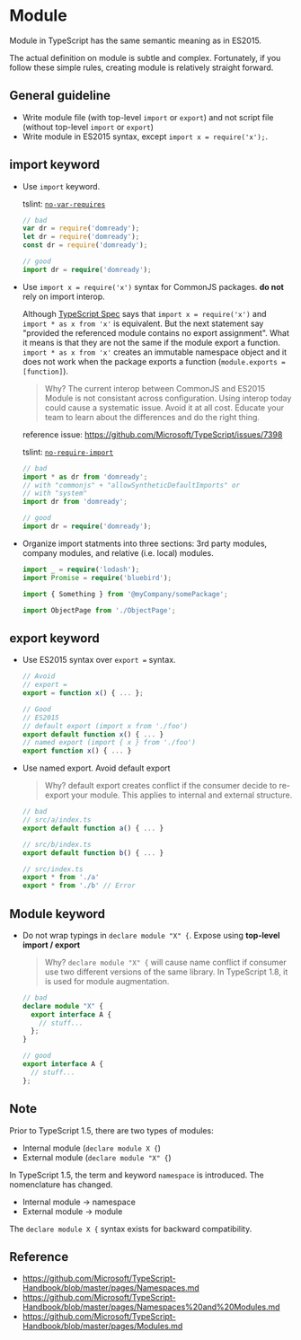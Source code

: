 # Module

Module in TypeScript has the same semantic meaning as in ES2015.

The actual definition on module is subtle and complex.
Fortunately, if you follow these simple rules, creating module is relatively straight forward.

## General guideline

- Write module file (with top-level `import` or `export`) and not script file (without top-level `import` or `export`)
- Write module in ES2015 syntax, except `import x = require('x');`.

## import keyword

- Use `import` keyword.

  tslint: [`no-var-requires`](tslint.md#no-var-requires-native)

  ```ts
  // bad
  var dr = require('domready');
  let dr = require('domready');
  const dr = require('domready');

  // good
  import dr = require('domready');
  ```

- Use `import x = require('x')` syntax for CommonJS packages. **do not** rely on import interop.

  Although [TypeScript Spec](https://github.com/Microsoft/TypeScript/blob/master/doc/spec.md#1133-import-require-declarations) says that `import x = require('x')` and `import * as x from 'x'` is equivalent.
  But the next statement say "provided the referenced module contains no export assignment".
  What it means is that they are not the same if the module export a function.
  `import * as x from 'x'` creates an immutable namespace object and it does not work when the package exports a function (`module.exports = [function]`).

  > Why? The current interop between CommonJS and ES2015 Module is not consistant across configuration.
  > Using interop today could cause a systematic issue.
  > Avoid it at all cost.
  > Educate your team to learn about the differences and do the right thing.

  reference issue: <https://github.com/Microsoft/TypeScript/issues/7398>

  tslint: [`no-require-import`](tslint.md#no-require-imports-native)

  ```ts
  // bad
  import * as dr from 'domready';
  // with "commonjs" + "allowSyntheticDefaultImports" or
  // with "system"
  import dr from 'domready';

  // good
  import dr = require('domready');
  ```

- Organize import statments into three sections: 3rd party modules, company modules, and relative (i.e. local) modules.

  ```ts
  import _ = require('lodash');
  import Promise = require('bluebird');

  import { Something } from '@myCompany/somePackage';

  import ObjectPage from './ObjectPage';
  ```

## export keyword

- Use ES2015 syntax over `export =` syntax.

  ```ts
  // Avoid
  // export =
  export = function x() { ... };

  // Good
  // ES2015
  // default export (import x from './foo')
  export default function x() { ... }
  // named export (import { x } from './foo')
  export function x() { ... }
  ```

- Use named export. Avoid default export

  > Why? default export creates conflict if the consumer decide to re-export your module.
  > This applies to internal and external structure.

  ```ts
  // bad
  // src/a/index.ts
  export default function a() { ... }

  // src/b/index.ts
  export default function b() { ... }

  // src/index.ts
  export * from './a'
  export * from './b' // Error
  ```

## Module keyword

- Do not wrap typings in `declare module "X" {`. Expose using **top-level import / export**

  > Why? `declare module "X" {` will cause name conflict if consumer use two different versions of the same library.
  > In TypeScript 1.8, it is used for module augmentation.

  ```ts
  // bad
  declare module "X" {
    export interface A {
      // stuff...
    };
  }

  // good
  export interface A {
    // stuff...
  };
  ```

## Note

Prior to TypeScript 1.5, there are two types of modules:

- Internal module (`declare module X {`)
- External module (`declare module "X" {`)

In TypeScript 1.5, the term and keyword `namespace` is introduced.
The nomenclature has changed.

- Internal module -> namespace
- External module -> module

The `declare module X {` syntax exists for backward compatibility.

## Reference

- <https://github.com/Microsoft/TypeScript-Handbook/blob/master/pages/Namespaces.md>
- <https://github.com/Microsoft/TypeScript-Handbook/blob/master/pages/Namespaces%20and%20Modules.md>
- <https://github.com/Microsoft/TypeScript-Handbook/blob/master/pages/Modules.md>
